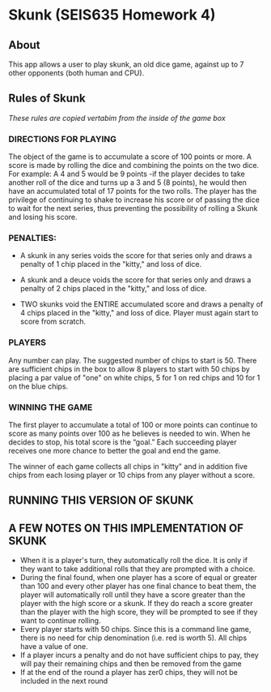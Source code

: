 # Skunk (SEIS635 Homework 4)

## About

This app allows a user to play skunk, an old dice game, against up to 7 other opponents (both human and CPU).

## Rules of Skunk

*These rules are copied vertabim from the inside of the game box*
 
### DIRECTIONS FOR PLAYING
 
The object of the game is to accumulate a score of 100 points or more. A
score is made by rolling the dice and combining the points on the two
dice. For example: A 4 and 5 would be 9 points -if the player decides to take
another roll of the dice and turns up a 3 and 5 (8 points), he would then
have an accumulated total of 17 points for the two rolls. The player has the
privilege of continuing to shake to increase his score or of passing the dice
to wait for the next series, thus preventing the possibility of rolling
a Skunk and losing his score.
 
### PENALTIES:

* A skunk in any series voids the score for that series only and draws a penalty of 1 chip placed in the "kitty," and loss of dice.
 
* A skunk and a deuce voids the score for that series only and draws a penalty of 2 chips placed in the "kitty," and loss of dice.
 
* TWO skunks void the ENTIRE accumulated score and draws a penalty of 4 chips placed in the "kitty," and loss of dice. Player must again start to score from scratch.
 
### PLAYERS

Any number can play. The suggested number of chips to start is 50. There are sufficient chips in the box to allow 8 players to start with 50 chips by placing a par value of "one" on white chips, 5 for 1 on red chips and 10 for 1 on the blue chips.

### WINNING THE GAME

The first player to accumulate a total of 100 or more points can continue to
score as many points over 100 as he believes is needed to win. When he
decides to stop, his total score is the “goal.” Each succeeding player
receives one more chance to better the goal and end the game.
 
The winner of each game collects all chips in "kitty" and in addition five
chips from each losing player or 10 chips from any player without a score.

## RUNNING THIS VERSION OF SKUNK



## A FEW NOTES ON THIS IMPLEMENTATION OF SKUNK

* When it is a player's turn, they automatically roll the dice. It is only if they want to take additional rolls that they are prompted with a choice.
* During the final found, when one player has a score of equal or greater than 100 and every other player has one final chance to beat them, the player will automatically roll until they have a score greater than the player with the high score or a skunk. If they do reach a score greater than the player with the high score, they will be prompted to see if they want to continue rolling.
* Every player starts with 50 chips. Since this is a command line game, there is no need for chip denomination (i.e. red is worth 5).  All chips have a value of one.
* If a player incurs a penalty and do not have sufficient chips to pay, they will pay their remaining chips and then be removed from the game
* If at the end of the round a player has zer0 chips, they will not be included in the next round

